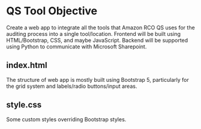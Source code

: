 # QS Tool Objective

Create a web app to integrate all the tools that Amazon RCO QS uses for the auditing process into a single tool/location. Frontend will be built using HTML/Bootstrap, CSS, and maybe JavaScript. Backend will be supported using Python to communicate with Microsoft Sharepoint.

## index.html

The structure of web app is mostly built using Bootstrap 5, particularly for the grid system and labels/radio buttons/input areas. 

## style.css

Some custom styles overriding Bootstrap styles.
